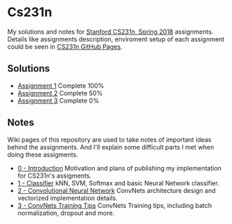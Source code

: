 # Cs231n

My solutions and notes for [Stanford CS231n, Spring 2018](http://cs231n.stanford.edu/) assignments. Details like assignments description, enviroment setup of each assignment could be seen in [CS231n GitHub Pages](http://cs231n.github.io/).

## Solutions

* [Assignment 1](https://github.com/ECer23/cs231n.assignments/tree/master/assignment1) Complete 100%
* [Assignment 2](https://github.com/ECer23/cs231n.assignments/tree/master/assignment2) Complete 50%
* [Assignment 3](https://github.com/ECer23/cs231n.assignments/tree/master/assignment3) Complete 0%

## Notes

Wiki pages of this repository are used to take notes of important ideas behind the assignments. And I'll explain some difficult parts I met when doing these assigments.

* [0 - Introduction](https://github.com/ECer23/cs231n.assignments/wiki) Motivation and plans of publishing my implementation for CS231n's assigments.
* [1 - Classifier](https://github.com/ECer23/cs231n.assignments/wiki/Classifier) kNN, SVM, Softmax and basic Neural Network classifier.
* [2 - Convolutional Neural Network](https://github.com/ECer23/cs231n.assignments/wiki/Convolutional-Neural-Network) ConvNets architecture design and vectorized implementation details.
* [3 - ConvNets Training Tips](https://github.com/ECer23/cs231n.assignments/wiki/ConvNets-Training-Tips) ConvNets Training tips, including batch normalization, dropout and more.
